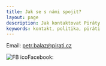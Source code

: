 ```yaml
---
title: Jak se s námi spojit?
layout: page
description: Jak kontaktovat Piráty
keywords: kontakt, politika, piráti
---
```

Email: petr.balaz@pirati.cz

<img src="soubory/GRAFIKA-facebook.png" alt="FB ico">Facebook: